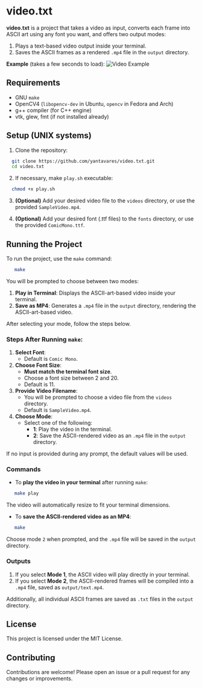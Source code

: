 # video.txt

**video.txt** is a project that takes a video as input, converts each frame into ASCII art using any font you want, and offers two output modes:

1. Plays a text-based video output inside your terminal.
2. Saves the ASCII frames as a rendered `.mp4` file in the `output` directory.

**Example** (takes a few seconds to load):
![Video Example](public/sampletxt.gif)

## Requirements

- GNU `make`
- OpenCV4 (`libopencv-dev` in Ubuntu, `opencv` in Fedora and Arch)
- g++ compiler (for C++ engine)
- vtk, glew, fmt (if not installed already)

## Setup (UNIX systems)

1. Clone the repository:

```bash
  git clone https://github.com/yantavares/video.txt.git
  cd video.txt
```

2. If necessary, make `play.sh` executable:

```bash
  chmod +x play.sh
```

3. **(Optional)** Add your desired video file to the `videos` directory, or use the provided `SampleVideo.mp4`.

4. **(Optional)** Add your desired font (.ttf files) to the `fonts` directory, or use the provided `ComicMono.ttf`.

## **Running the Project**

To run the project, use the `make` command:

```bash
   make
```

You will be prompted to choose between two modes:

1. **Play in Terminal**: Displays the ASCII-art-based video inside your terminal.
2. **Save as MP4**: Generates a `.mp4` file in the `output` directory, rendering the ASCII-art-based video.

After selecting your mode, follow the steps below.

### Steps After Running `make`:

1. **Select Font**:
   - Default is `Comic Mono`.
2. **Choose Font Size**:
   - **Must match the terminal font size**.
   - Choose a font size between 2 and 20.
   - Default is 11.
3. **Provide Video Filename**:
   - You will be prompted to choose a video file from the `videos` directory.
   - Default is `SampleVideo.mp4`.
4. **Choose Mode**:
   - Select one of the following:
     - **1**: Play the video in the terminal.
     - **2**: Save the ASCII-rendered video as an `.mp4` file in the `output` directory.

If no input is provided during any prompt, the default values will be used.

### Commands

- To **play the video in your terminal** after running `make`:

```bash
   make play
```

The video will automatically resize to fit your terminal dimensions.

- To **save the ASCII-rendered video as an MP4**:

```bash
   make
```

Choose mode `2` when prompted, and the `.mp4` file will be saved in the `output` directory.

### Outputs

1. If you select **Mode 1**, the ASCII video will play directly in your terminal.
2. If you select **Mode 2**, the ASCII-rendered frames will be compiled into a `.mp4` file, saved as `output/text.mp4`.

Additionally, all individual ASCII frames are saved as `.txt` files in the `output` directory.

## License

This project is licensed under the MIT License.

## Contributing

Contributions are welcome! Please open an issue or a pull request for any changes or improvements.
